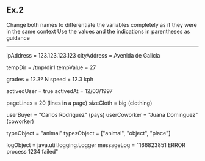 ## Ex.2

Change both names to differentiate the variables completely as if they were in the same context
Use the values and the indications in parentheses as guidance

----
 
ipAddress = 123.123.123.123
cityAddress = Avenida de Galicia

tempDir = /tmp/dir1
tempValue = 27

grades = 12.3º N
speed = 12.3 kph

activedUser = true
activedAt = 12/03/1997

pageLines = 20 (lines in a page)
sizeCloth = big (clothing)

userBuyer = "Carlos Rodriguez" (pays)
userCoworker = "Juana Dominguez" (coworker)

typeObject = "animal"
typesObject = ["animal", "object", "place"]

logObject = java.util.logging.Logger
messageLog = "166823851 ERROR process 1234 failed"
